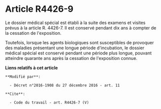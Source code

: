# Article R4426-9

Le dossier médical spécial est établi à la suite des examens et visites prévus à la article R. 4426-7. Il est conservé
pendant dix ans à compter de la cessation de l'exposition. 

Toutefois, lorsque les agents biologiques sont susceptibles de provoquer des maladies présentant une longue période
d'incubation, le dossier médical spécial est conservé pendant une période plus longue, pouvant atteindre quarante ans après
la cessation de l'exposition connue.

**Liens relatifs à cet article**

	**Modifié par**:

	  - Décret n°2016-1908 du 27 décembre 2016 - art. 11

	**Cite**:

	  - Code du travail - art. R4426-7 (V)
